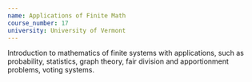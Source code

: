 ```yaml
---
name: Applications of Finite Math
course_number: 17
university: University of Vermont
---
```


Introduction to mathematics of finite systems with applications, such as probability, statistics, graph theory, fair division and apportionment problems, voting systems.





